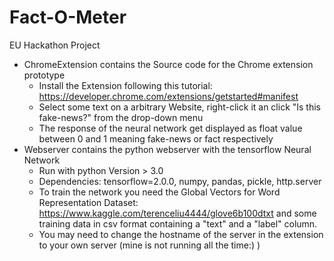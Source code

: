 # Fact-O-Meter

EU Hackathon Project
- ChromeExtension contains the Source code for the Chrome extension prototype
    - Install the Extension following this tutorial: https://developer.chrome.com/extensions/getstarted#manifest
    - Select some text on a arbitrary Website, right-click it an click "Is this fake-news?" from the drop-down menu
    - The response of the neural network get displayed as float value between 0 and 1 meaning fake-news or fact respectively
- Webserver contains the python webserver with the tensorflow Neural Network
    - Run with python Version > 3.0
    - Dependencies: tensorflow=2.0.0, numpy, pandas, pickle, http.server
    - To train the network you need the Global Vectors for Word Representation Dataset: https://www.kaggle.com/terenceliu4444/glove6b100dtxt and some training data in csv format containing a "text" and a "label" column.
    - You may need to change the hostname of the server in the extension to your own server (mine is not running all the time:) )
    
